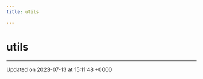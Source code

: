 ```yaml
---
title: utils

---
```


# utils








-------------------------------

Updated on 2023-07-13 at 15:11:48 +0000